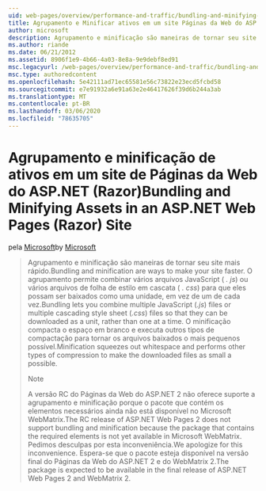 ```yaml
---
uid: web-pages/overview/performance-and-traffic/bundling-and-minifying-assets-in-an-aspnet-web-pages-razor-site
title: Agrupamento e Minificar ativos em um site Páginas da Web do ASP.NET (Razor) | Microsoft Docs
author: microsoft
description: Agrupamento e minificação são maneiras de tornar seu site mais rápido. O agrupamento permite combinar vários arquivos JavaScript (. js) ou várias folhas de estilo em cascata (...
ms.author: riande
ms.date: 06/21/2012
ms.assetid: 8906f1e9-4b66-4a03-8e8a-9e9debf8ed91
msc.legacyurl: /web-pages/overview/performance-and-traffic/bundling-and-minifying-assets-in-an-aspnet-web-pages-razor-site
msc.type: authoredcontent
ms.openlocfilehash: 5e42111ad71ec65581e56c73822e23ecd5fcbd58
ms.sourcegitcommit: e7e91932a6e91a63e2e46417626f39d6b244a3ab
ms.translationtype: MT
ms.contentlocale: pt-BR
ms.lasthandoff: 03/06/2020
ms.locfileid: "78635705"
---
```

# <a name="bundling-and-minifying-assets-in-an-aspnet-web-pages-razor-site"></a><span data-ttu-id="35a60-104">Agrupamento e minificação de ativos em um site de Páginas da Web do ASP.NET (Razor)</span><span class="sxs-lookup"><span data-stu-id="35a60-104">Bundling and Minifying Assets in an ASP.NET Web Pages (Razor) Site</span></span>

<span data-ttu-id="35a60-105">pela [Microsoft](https://github.com/microsoft)</span><span class="sxs-lookup"><span data-stu-id="35a60-105">by [Microsoft](https://github.com/microsoft)</span></span>

> <span data-ttu-id="35a60-106">Agrupamento e minificação são maneiras de tornar seu site mais rápido.</span><span class="sxs-lookup"><span data-stu-id="35a60-106">Bundling and minification are ways to make your site faster.</span></span> <span data-ttu-id="35a60-107">O agrupamento permite combinar vários arquivos JavaScript ( *. js*) ou vários arquivos de folha de estilo em cascata ( *. css*) para que eles possam ser baixados como uma unidade, em vez de um de cada vez.</span><span class="sxs-lookup"><span data-stu-id="35a60-107">Bundling lets you combine multiple JavaScript (*.js*) files or multiple cascading style sheet (*.css*) files so that they can be downloaded as a unit, rather than one at a time.</span></span> <span data-ttu-id="35a60-108">O minificação compacta o espaço em branco e executa outros tipos de compactação para tornar os arquivos baixados o mais pequenos possível.</span><span class="sxs-lookup"><span data-stu-id="35a60-108">Minification squeezes out whitespace and performs other types of compression to make the downloaded files as small a possible.</span></span>
> 
> > [!NOTE]
> > <span data-ttu-id="35a60-109">A versão RC do Páginas da Web do ASP.NET 2 não oferece suporte a agrupamento e minificação porque o pacote que contém os elementos necessários ainda não está disponível no Microsoft WebMatrix.</span><span class="sxs-lookup"><span data-stu-id="35a60-109">The RC release of ASP.NET Web Pages 2 does not support bundling and minification because the package that contains the required elements is not yet available in Microsoft WebMatrix.</span></span> <span data-ttu-id="35a60-110">Pedimos desculpas por esta inconveniência.</span><span class="sxs-lookup"><span data-stu-id="35a60-110">We apologize for this inconvenience.</span></span> <span data-ttu-id="35a60-111">Espera-se que o pacote esteja disponível na versão final do Páginas da Web do ASP.NET 2 e do WebMatrix 2.</span><span class="sxs-lookup"><span data-stu-id="35a60-111">The package is expected to be available in the final release of ASP.NET Web Pages 2 and WebMatrix 2.</span></span>
